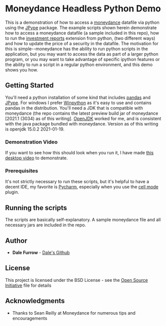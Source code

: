 # Moneydance Headless Python Demo

This is a demonstration of how to access a [moneydance](https://infinitekind.com/moneydance) datafile via python using the [JPype](https://jpype.readthedocs.io/en/latest/) package. The example scripts shown herein demonstrate how to access a moneydance datafile (a sample included in this repo), how to run the [investment reports](https://github.com/dkfurrow/moneydance-investment-reports) extension from python, (two different ways) and how to update the price of a security in the datafile. The motivation for this is simple--moneydance has the ability to run python scripts in the application, but you may want to access the data as part of a larger python program, or you may want to take advantage of specific ipython features or the ability to run a script in a regular python environment, and this demo shows you how.

## Getting Started

You'll need a python installation of some kind that includes [pandas](https://pandas.pydata.org/) and [JPype](https://jpype.readthedocs.io/en/latest/).  For windows I prefer [Winpython](https://winpython.github.io/) as it's easy to use and contains pandas in the distribution. You'll need a JDK that is compatible with moneydance (the repo contains the latest preview build jar of moneydance [2021.1 (3034) as of this writing].  [OpenJDK](https://jdk.java.net/15/) worked for me, and is consistent with the java package bundled with moneydance.  Version as of this writing is openjdk 15.0.2 2021-01-19. 

### Demonstration Video
If you want to see how this should look when you run it, I have made [this desktop video](https://vimeo.com/509314311) to demonstrate.

### Prerequisites

It's not strictly necessary to run these scripts, but it's helpful to have a decent IDE, my favorite is [Pycharm](https://www.jetbrains.com/pycharm/features/), especially when you use the [cell mode](https://plugins.jetbrains.com/plugin/7858-pycharm-cell-mode) plugin.  

## Running the scripts
The scripts are basically self-explanatory.  A sample moneydance file and all necessary jars are included in the repo.


## Author

* **Dale Furrow** - [Dale's Github](https://github.com/dkfurrow/)


## License

This project is licensed under the BSD License - see the [Open Source Initiative](https://opensource.org/licenses/BSD-3-Clause) file for details

## Acknowledgments

* Thanks to Sean Reilly at Moneydance for numerous tips and encouragements

